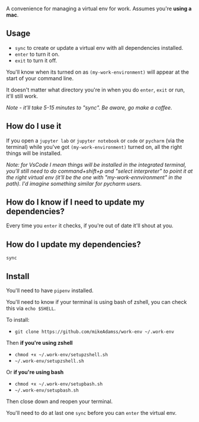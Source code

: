 A convenience for managing a virtual env for work. Assumes you're **using a mac**.

## Usage

* `sync` to create or update a virtual env with all dependencies installed.
* `enter` to turn it on.
* `exit` to turn it off.

You'll know when its turned on as `(my-work-environment)` will appear at the start of your command line.

It doesn't matter what directory you're in when you do `enter`, `exit` or run, it'll still work.

_Note - it'll take 5-15 minutes to "sync". Be aware, go make a coffee._

## How do I use it

If you open a `jupyter lab` or `jupyter notebook` or `code` or `pycharm` (via the terminal) while you've got `(my-work-environment)` turned on, all the right things will be installed.

_Note: for VsCode I mean things will be installed in the integrated terminal, you'll still need to do command+shift+p and "select interpreter" to point it at the right virtual env (it'll be the one with "my-work-ennvironment" in the path). I'd imagine something similar for pycharm users._

## How do I know if I need to update my dependencies?

Every time you `enter` it checks, if you're out of date it'll shout at you.

## How do I update my dependencies?

`sync`

## Install

You'll need to have `pipenv` installed.

You'll need to know if your terminal is using bash of zshell, you can check this via `echo $SHELL`. 

To install:
* `git clone https://github.com/mikeAdamss/work-env ~/.work-env`

Then **if you're using zshell**
* `chmod +x ~/.work-env/setupzshell.sh`
* `~/.work-env/setupzshell.sh`

Or **if you're using bash**
* `chmod +x ~/.work-env/setupbash.sh`
* `~/.work-env/setupbash.sh`

Then close down and reopen your terminal.

You'll need to do at last one `sync` before you can `enter` the virtual env.
